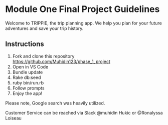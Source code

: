 # Module One Final Project Guidelines

Welcome to TRIPPIE, the trip planning app. We help you plan for your future adventures and save your trip history.


## Instructions

1. Fork and clone this repository https://github.com/Muhidin123/phase_1_project
2. Open in VS Code
3. Bundle update
4. Rake db:seed
5. ruby bin/run.rb
6. Follow prompts
7. Enjoy the app!

Please note, Google search was heavily utilized.

Customer Service can be reached via Slack @muhidin Hukic or @Ronalyssa Loiseau

